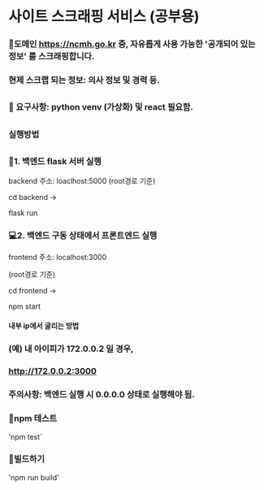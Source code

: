 # 사이트 스크래핑 서비스 (공부용)

### 🏥도메인 https://ncmh.go.kr 중, 자유롭게 사용 가능한 '공개되어 있는 정보' 를 스크래핑합니다. <p><p>

### 현제 스크랩 되는 정보: 의사 정보 및 경력 등.

##
### <p> 📲 요구사항: python venv (가상화) 및 react 필요함.

##
### 실행방법
##

### 💾1. 백엔드 flask 서버 실행
backend 주소: loaclhost:5000
(root경로 기준) <p>
cd backend -> <p>
flask run

### 💻2. 백엔드 구동 상태에서 프론트엔드 실행
frontend 주소: localhost:3000

(root경로 기준) <p>
cd frontend -> <p>
npm start

#### 내부 ip에서 굴리는 방법
### (예) 내 아이피가 172.0.0.2 일 경우,
### http://172.0.0.2:3000
### 주의사항: 백엔드 실행 시 0.0.0.0 상태로 실행해야 됨.


### 🔨npm 테스트
'npm test`

### 🔨빌드하기
'npm run build'



